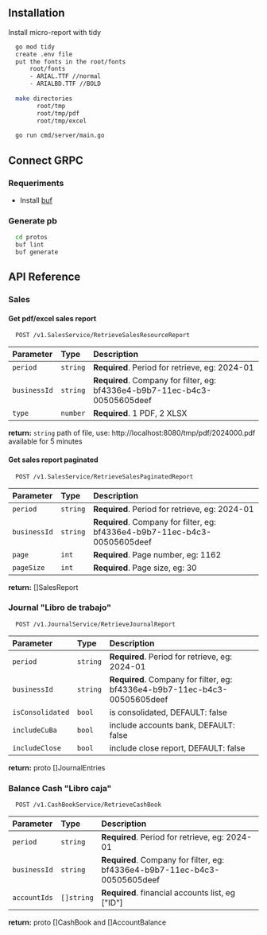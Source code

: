 ## Installation

Install micro-report with tidy

```bash
  go mod tidy
  create .env file
  put the fonts in the root/fonts
      root/fonts
      - ARIAL.TTF //normal
      - ARIALBD.TTF //BOLD
  
  make directories
        root/tmp
        root/tmp/pdf
        root/tmp/excel
  
  go run cmd/server/main.go
```
## Connect GRPC
### Requeriments
- Install [buf](https://docs.buf.build/installation)

### Generate pb

```bash
  cd protos
  buf lint
  buf generate
```

## API Reference

### Sales

#### Get pdf/excel sales report

```http
  POST /v1.SalesService/RetrieveSalesResourceReport
```

| Parameter    | Type     | Description                                                                |
|:-------------|:---------|:---------------------------------------------------------------------------|
| `period`     | `string` | **Required**. Period for retrieve, eg: 2024-01                             |
| `businessId` | `string` | **Required**. Company for filter, eg: bf4336e4-b9b7-11ec-b4c3-00505605deef |
| `type`       | `number` | **Required**. 1 PDF, 2 XLSX                                                |

**return:** `string` path of file, use: http://localhost:8080/tmp/pdf/2024000.pdf
available for 5 minutes

#### Get sales report paginated

```http
  POST /v1.SalesService/RetrieveSalesPaginatedReport
```

| Parameter    | Type     | Description                                                                |
|:-------------|:---------|:---------------------------------------------------------------------------|
| `period`     | `string` | **Required**. Period for retrieve, eg: 2024-01                             |
| `businessId` | `string` | **Required**. Company for filter, eg: bf4336e4-b9b7-11ec-b4c3-00505605deef |
| `page`       | `int`    | **Required**. Page number, eg: 1162                                        |
| `pageSize`   | `int`    | **Required**. Page size, eg: 30                                            |

**return:** []SalesReport

### Journal "Libro de trabajo"

```http
  POST /v1.JournalService/RetrieveJournalReport
```

| Parameter                | Type     | Description                                                                |
|:-------------------------|:---------|:---------------------------------------------------------------------------|
| `period`                 | `string` | **Required**. Period for retrieve, eg: 2024-01                             |
| `businessId`             | `string` | **Required**. Company for filter, eg: bf4336e4-b9b7-11ec-b4c3-00505605deef |
| `isConsolidated`         | `bool`   | is consolidated, DEFAULT: false                                            |
| `includeCuBa`            | `bool`   | include accounts bank, DEFAULT: false                                      |
| `includeClose`           | `bool`   | include close report, DEFAULT: false                                       |

**return:** proto []JournalEntries

### Balance Cash  "Libro caja"

```http
  POST /v1.CashBookService/RetrieveCashBook
```

| Parameter              | Type       | Description                                                                |
|:-----------------------|:-----------|:---------------------------------------------------------------------------|
| `period`               | `string`   | **Required**. Period for retrieve, eg: 2024-01                             |
| `businessId`           | `string`   | **Required**. Company for filter, eg: bf4336e4-b9b7-11ec-b4c3-00505605deef |
| `accountIds`           | `[]string` | **Required**. financial accounts list, eg ["ID"]                           |

**return:** proto []CashBook and []AccountBalance